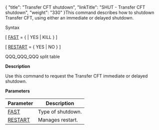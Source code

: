 {
    "title": "Transfer CFT shutdown",
    "linkTitle": "SHUT - Transfer CFT shutdown",
    "weight": "330"
}<span id="About_the_SHUT_Command"></span>This command describes how to shutdown
Transfer CFT, using either an immediate or delayed shutdown.

Syntax

\[ [FAST](../../../c_intro_userinterfaces/command_summary/parameter_intro/fast)
= {
| YES | KILL } \]

\[ [RESTART](../../../c_intro_userinterfaces/command_summary/parameter_intro/restart) = { YES | NO } \]

QQQ\_QQQ\_QQQ split table

**Description**

Use this command to request the Transfer CFT immediate
or delayed shutdown.

**Parameters**


| Parameter  | Description  |
| --- | --- |
| <a href="../../../c_intro_userinterfaces/command_summary/parameter_intro/fast">FAST</a>  | Type of shutdown. |
| <a href="../../../c_intro_userinterfaces/command_summary/parameter_intro/restart">RESTART</a>  | Manages restart.  |


